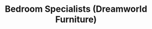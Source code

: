 ---
title: "Bedroom Specialists (Dreamworld Furniture)"
url: /nunawading/bedroom-specialists-dreamworld-furniture/
shop: Möbel
---